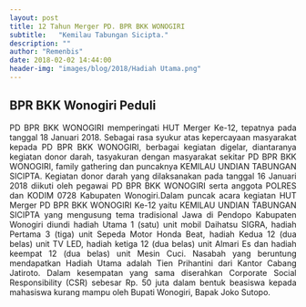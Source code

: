 ```yaml
---
layout: post
title: 12 Tahun Merger PD. BPR BKK WONOGIRI
subtitle:   "Kemilau Tabungan Sicipta."
description: ""
author: "Remenbis"
date: 2018-02-02 14:44:00
header-img: "images/blog/2018/Hadiah Utama.png"
---
```

## BPR BKK Wonogiri Peduli
<div style="text-align: justify;">PD BPR BKK WONOGIRI memperingati HUT Merger Ke-12, tepatnya pada tanggal 18 Januari 2018. Sebagai rasa syukur atas kepercayaan masyarakat kepada PD BPR BKK WONOGIRI, berbagai kegiatan digelar, diantaranya kegiatan donor darah, tasyakuran dengan masyarakat sekitar PD BPR BKK WONOGIRI, family gathering dan puncaknya KEMILAU UNDIAN TABUNGAN SICIPTA.
Kegiatan donor darah yang dilaksanakan pada tanggal 16 Januari 2018 diikuti oleh pegawai PD BPR BKK WONOGIRI serta anggota POLRES dan KODIM 0728 Kabupaten Wonogiri.Dalam puncak acara kegiatan HUT Merger PD BPR BKK WONOGIRI Ke-12 yaitu KEMILAU UNDIAN TABUNGAN SICIPTA yang mengusung tema tradisional Jawa di Pendopo Kabupaten Wonogiri  diundi  hadiah Utama  1 (satu) unit mobil Daihatsu SIGRA, hadiah Pertama  3 (tiga) unit Sepeda Motor Honda Beat, hadiah Kedua  12 (dua belas) unit TV LED, hadiah ketiga 12 (dua belas) unit Almari Es dan hadiah keempat 12 (dua belas) unit Mesin Cuci. Nasabah yang beruntung mendapatkan Hadiah Utama adalah Tien Prihantini dari Kantor Cabang Jatiroto. Dalam kesempatan yang sama  diserahkan  Corporate Social Responsibility (CSR) sebesar Rp. 50 juta dalam bentuk beasiswa kepada mahasiswa kurang mampu oleh Bupati Wonogiri, Bapak Joko Sutopo.</div>
